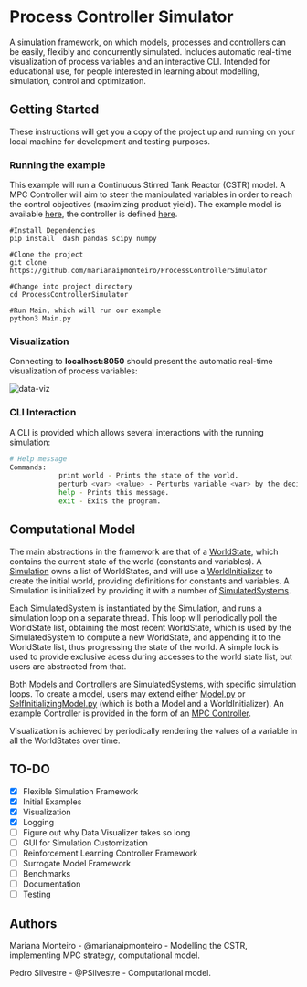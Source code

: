 # Process Controller Simulator

A simulation framework, on which models, processes and controllers can be easily, flexibly and concurrently simulated. 
Includes automatic real-time visualization of process variables and an interactive CLI.
Intended for educational use, for people interested in learning about modelling, simulation, control and optimization. 

## Getting Started

These instructions will get you a copy of the project up and running on your local machine for development and testing purposes. 

### Running the example

This example will run a Continuous Stirred Tank Reactor (CSTR) model. A MPC Controller will aim to steer the manipulated variables in order to reach the control objectives (maximizing product yield). The example model is available [here](src/examples/models/cstr_model.py), the controller is defined [here](src/core/controller/mpc_controller.py).

```
#Install Dependencies
pip install  dash pandas scipy numpy

#Clone the project
git clone https://github.com/marianaipmonteiro/ProcessControllerSimulator

#Change into project directory
cd ProcessControllerSimulator

#Run Main, which will run our example
python3 Main.py
```

### Visualization

Connecting to **localhost:8050** should present the automatic real-time visualization of process variables:

![data-viz](https://i.postimg.cc/bNQv48z8/data-viz.png)

### CLI Interaction

A CLI is provided which allows several interactions with the running simulation:

```bash
# Help message
Commands:
            print world - Prints the state of the world.
            perturb <var> <value> - Perturbs variable <var> by the decimal amount <value>, positive or negative.
            help - Prints this message.
            exit - Exits the program.
```

## Computational Model

The main abstractions in the framework are that of a [WorldState](src/core/simulation/world_state.py), which contains the current state of the world (constants and variables). A [Simulation](src/core/simulation/simulation.py) owns a list of WorldStates, and will use a [WorldInitializer](src/core/simulation/world_initializer.py) to create the initial world, providing definitions for constants and variables. A Simulation is initialized by providing it with a number of [SimulatedSystems](src/core/simulation/simulated_system.py). 

Each SimulatedSystem is instantiated by the Simulation, and runs a simulation loop on a separate thread. This loop will periodically poll the WorldState list, obtaining the most recent WorldState, which is used by the SimulatedSystem to compute a new WorldState, and appending it to the WorldState list, thus progressing the state of the world. A simple lock is used to provide exclusive acess during accesses to the world state list, but users are abstracted from that.

Both [Models](src/core/model/model.py) and [Controllers](src/core/controller/controller.py) are SimulatedSystems, with specific simulation loops. To create a model, users may extend either [Model.py](src/core/model/model.py) or [SelfInitializingModel.py](src/core/model/self_initializing_model.py) (which is both a Model and a WorldInitializer). An example Controller is provided in the form of an [MPC Controller](src/core/controller/mpc_controller.py).

Visualization is achieved by periodically rendering the values of a variable in all the WorldStates over time.

## TO-DO

- [x] Flexible Simulation Framework
- [x] Initial Examples
- [x] Visualization
- [x] Logging
- [ ] Figure out why Data Visualizer takes so long
- [ ] GUI for Simulation Customization
- [ ] Reinforcement Learning Controller Framework
- [ ] Surrogate Model Framework
- [ ] Benchmarks
- [ ] Documentation
- [ ] Testing

## Authors
Mariana Monteiro - @marianaipmonteiro - Modelling the CSTR, implementing MPC strategy, computational model.

Pedro Silvestre - @PSilvestre - Computational model.


